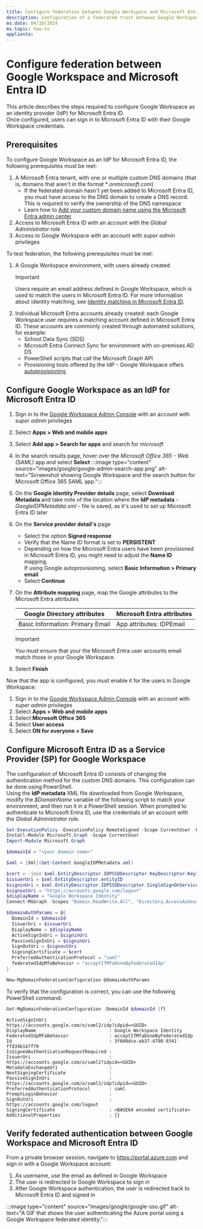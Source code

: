 ```yaml
---
title: Configure federation between Google Workspace and Microsoft Entra ID
description: Configuration of a federated trust between Google Workspace and Microsoft Entra ID, with Google Workspace acting as an identity provider (IdP) for Microsoft Entra ID.
ms.date: 04/10/2024
ms.topic: how-to
appliesto:
---
```


# Configure federation between Google Workspace and Microsoft Entra ID

This article describes the steps required to configure Google Workspace as an identity provider (IdP) for Microsoft Entra ID.\
Once configured, users can sign in to Microsoft Entra ID with their Google Workspace credentials.

## Prerequisites

To configure Google Workspace as an IdP for Microsoft Entra ID, the following prerequisites must be met:

1. A Microsoft Entra tenant, with one or multiple custom DNS domains (that is, domains that aren't in the format \**.onmicrosoft.com*)
    - If the federated domain hasn't yet been added to Microsoft Entra ID, you must have access to the DNS domain to create a DNS record. This is required to verify the ownership of the DNS namespace
    - Learn how to [Add your custom domain name using the Microsoft Entra admin center](/azure/active-directory/fundamentals/add-custom-domain)
1. Access to Microsoft Entra ID with an account with the *Global Administrator* role
1. Access to Google Workspace with an account with *super admin* privileges

To test federation, the following prerequisites must be met:

1. A Google Workspace environment, with users already created
    > [!IMPORTANT]
    > Users require an email address defined in Google Workspace, which is used to match the users in Microsoft Entra ID.
    > For more information about identity matching, see [Identity matching in Microsoft Entra ID](federated-sign-in.md#identity-matching-in-microsoft-entra-id).
1. Individual Microsoft Entra accounts already created: each Google Workspace user requires a matching account defined in Microsoft Entra ID. These accounts are commonly created through automated solutions, for example:
    - School Data Sync (SDS)
    - Microsoft Entra Connect Sync for environment with on-premises AD DS
    - PowerShell scripts that call the Microsoft Graph API
    - Provisioning tools offered by the IdP - Google Workspace offers [autoprovisioning](https://support.google.com/a/answer/7365072)

<a name='configure-google-workspace-as-an-idp-for-azure-ad'></a>

## Configure Google Workspace as an IdP for Microsoft Entra ID

1. Sign in to the [Google Workspace Admin Console](https://admin.google.com) with an account with *super admin* privileges
1. Select **Apps > Web and mobile apps**
1. Select **Add app > Search for apps** and search for *microsoft*
1. In the search results page, hover over the *Microsoft Office 365 - Web (SAML)* app and select **Select**
   :::image type="content" source="images/google/google-admin-search-app.png" alt-text="Screenshot showing Google Workspace and the search button for Microsoft Office 365 SAML app.":::
1. On the **Google Identity Provider details** page, select **Download Metadata** and take note of the location where the **IdP metadata** - *GoogleIDPMetadata.xml* - file is saved, as it's used to set up Microsoft Entra ID later
1. On the **Service provider detail's** page
      - Select the option **Signed response**
      - Verify that the Name ID format is set to **PERSISTENT**
      - Depending on how the Microsoft Entra users have been provisioned in Microsoft Entra ID, you might need to adjust the **Name ID** mapping.\
        If using Google autoprovisioning, select **Basic Information > Primary email**
      - Select **Continue**
1. On the **Attribute mapping** page, map the Google attributes to the Microsoft Entra attributes

    |Google Directory attributes|Microsoft Entra attributes|
    |-|-|
    |Basic Information: Primary Email|App attributes: IDPEmail|

    > [!IMPORTANT]
    > You must ensure that your the Microsoft Entra user accounts email match those in your Google Workspace.

1. Select **Finish**

Now that the app is configured, you must enable it for the users in Google Workspace:

1. Sign in to the [Google Workspace Admin Console](https://admin.google.com) with an account with *super admin* privileges
1. Select **Apps > Web and mobile apps**
1. Select **Microsoft Office 365**
1. Select **User access**
1. Select **ON for everyone > Save**

<a name='configure-azure-ad-as-a-service-provider-sp-for-google-workspace'></a>

## Configure Microsoft Entra ID as a Service Provider (SP) for Google Workspace

The configuration of Microsoft Entra ID consists of changing the authentication method for the custom DNS domains. This configuration can be done using PowerShell.\
Using the **IdP metadata** XML file downloaded from Google Workspace, modify the *$DomainName* variable of the following script to match your environment, and then run it in a PowerShell session. When prompted to authenticate to Microsoft Entra ID, use the credentials of an account with the *Global Administrator* role.

```powershell
Set-ExecutionPolicy -ExecutionPolicy RemoteSigned -Scope CurrentUser -Force
Install-Module Microsoft.Graph -Scope CurrentUser
Import-Module Microsoft.Graph

$domainId = "<your domain name>"

$xml = [Xml](Get-Content GoogleIDPMetadata.xml)

$cert = -join $xml.EntityDescriptor.IDPSSODescriptor.KeyDescriptor.KeyInfo.X509Data.X509Certificate.Split()
$issuerUri = $xml.EntityDescriptor.entityID
$signinUri = $xml.EntityDescriptor.IDPSSODescriptor.SingleSignOnService | ? { $_.Binding.Contains('Redirect') } | % { $_.Location }
$signoutUri = "https://accounts.google.com/logout"
$displayName = "Google Workspace Identity"
Connect-MGGraph -Scopes "Domain.ReadWrite.All", "Directory.AccessAsUser.All"

$domainAuthParams = @{
  DomainId = $domainId
  IssuerUri = $issuerUri
  DisplayName = $displayName
  ActiveSignInUri = $signinUri
  PassiveSignInUri = $signinUri
  SignOutUri = $signoutUri
  SigningCertificate = $cert
  PreferredAuthenticationProtocol = "saml"
  federatedIdpMfaBehavior = "acceptIfMfaDoneByFederatedIdp"
}

New-MgDomainFederationConfiguration @domainAuthParams
```

To verify that the configuration is correct, you can use the following PowerShell command:

```powershell
Get-MgDomainFederationConfiguration -DomainId $domainId |fl
```

```output
ActiveSignInUri                       : https://accounts.google.com/o/saml2/idp?idpid=<GUID>
DisplayName                           : Google Workspace Identity
FederatedIdpMfaBehavior               : acceptIfMfaDoneByFederatedIdp
Id                                    : 3f600dce-ab37-4798-9341-ffd34b147f70
IsSignedAuthenticationRequestRequired :
IssuerUri                             : https://accounts.google.com/o/saml2?idpid=<GUID>
MetadataExchangeUri                   :
NextSigningCertificate                :
PassiveSignInUri                      : https://accounts.google.com/o/saml2/idp?idpid=<GUID>
PreferredAuthenticationProtocol       : saml
PromptLoginBehavior                   :
SignOutUri                            : https://accounts.google.com/logout
SigningCertificate                    : <BASE64 encoded certificate>
AdditionalProperties                  : {}
```

<a name='verify-federated-authentication-between-google-workspace-and-azure-ad'></a>

## Verify federated authentication between Google Workspace and Microsoft Entra ID

From a private browser session, navigate to https://portal.azure.com and sign in with a Google Workspace account:

1. As username, use the email as defined in Google Workspace
1. The user is redirected to Google Workspace to sign in
1. After Google Workspace authentication, the user is redirected back to Microsoft Entra ID and signed in

:::image type="content" source="images/google/google-sso.gif" alt-text="A GIF that shows the user authenticating the Azure portal using a Google Workspace federated identity.":::
